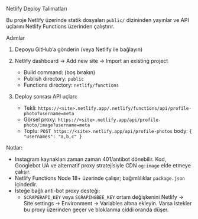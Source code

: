 Netlify Deploy Talimatları

Bu proje Netlify üzerinde statik dosyaları `public/` dizininden yayınlar ve API uçlarını Netlify Functions üzerinden çalıştırır.

Adımlar

1) Depoyu GitHub’a gönderin (veya Netlify ile bağlayın)

2) Netlify dashboard → Add new site → Import an existing project
   - Build command: (boş bırakın)
   - Publish directory: `public`
   - Functions directory: `netlify/functions`

3) Deploy sonrası API uçları:
   - Tekli: `https://<site>.netlify.app/.netlify/functions/api/profile-photo?username=meta`
   - Görsel proxy: `https://<site>.netlify.app/api/profile-photo/image?username=meta`
   - Toplu: `POST https://<site>.netlify.app/api/profile-photos` body: `{ "usernames": "a,b,c" }`

Notlar:
- Instagram kaynakları zaman zaman 401/antibot dönebilir. Kod, Googlebot UA ve alternatif proxy stratejisiyle CDN `og:image` elde etmeye çalışır.
- Netlify Functions Node 18+ üzerinde çalışır; bağımlılıklar `package.json` içindedir.
 - İsteğe bağlı anti-bot proxy desteği:
   - `SCRAPERAPI_KEY` veya `SCRAPINGBEE_KEY` ortam değişkenini Netlify → Site settings → Environment → Variables altına ekleyin. Varsa istekler bu proxy üzerinden geçer ve bloklanma ciddi oranda düşer.


